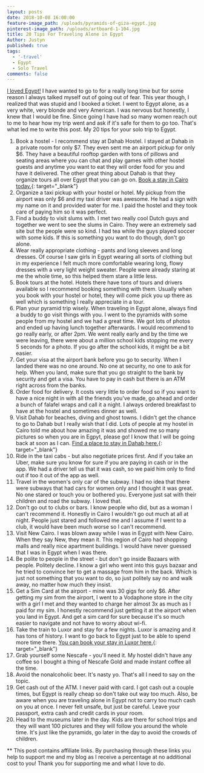 ```yaml
---
layout: posts
date: 2018-10-08 16:00:00
feature-image_path: /uploads/pyramids-of-giza-egypt.jpg
pinterest-image_path: /uploads/artboard-1-104.jpg
title: 20 Tips For Traveling Alone in Egypt
Author: Justyn
published: true
tags:
  - '-travel'
  - Egypt
  - Solo Travel
comments: false
---
```


[I loved Egypt!](/10-things-i-loved-about-egypt/)&nbsp;I have wanted to go to for a really long time but for some reason I always talked myself out of going out of fear. This year though, I realized that was stupid and I booked a ticket. I went to Egypt alone, as a very white, very blonde and very American. I was nervous but honestly, I knew that I would be fine. Since going I have had so many women reach out to me to hear how my trip went and ask if it's safe for them to go too. That's what led me to write this post. My 20 tips for your solo trip to Egypt.&nbsp;

1. Book a hostel - I recommend stay at Dahab Hostel. I stayed at Dahab in a private room for only $7. They even sent me an airport pickup for only $6. They have a beautiful rooftop garden with tons of pillows and seating areas where you can chat and play games with other hostel guests and anytime you want to eat they will order food for you and have it delivered. The other great thing about Dahab is that they organize tours all over Egypt that you can go on. [Book a stay in Cairo today.](https://www.booking.com/city/eg/cairo.en.html?aid=1624497&amp;no_rooms=1&amp;group_adults=1){: target="_blank"}
2. Organize a taxi pickup with your hostel or hotel. My pickup from the airport was only $6 and my taxi driver was awesome. He had a sign with my name on it and provided water for me. I paid the hostel and they took care of paying him so it was perfect.&nbsp;
3. Find a buddy to visit slums with. I met two really cool Dutch guys and together we went to see the slums in Cairo. They were an extremely sad site but the people were so kind. I had tea while the guys played soccer with some kids. If this is something you want to do though, don't go alone.&nbsp;
4. Wear really appropriate clothing - pants and long sleeves and long dresses. Of course I saw girls in Egypt wearing all sorts of clothing but in my experience I felt much more comfortable wearing long, flowy dresses with a very light weight sweater. People were already staring at me the whole time, so this helped them stare a little less.&nbsp;
5. Book tours at the hotel. Hotels there have tons of tours and drivers available so I recommend booking something with them. Usually when you book with your hostel or hotel, they will come pick you up there as well which is something I really appreciate in a tour.&nbsp;
6. Plan your pyramid trip wisely. When traveling in Egypt alone, always find a buddy to go visit things with you. I went to the pyramids with some people from my hostel and we had a great time. We got lots of photos and ended up having lunch together afterwards. I would recommend to go really early, or after 2pm. We went really early and by the time we were leaving, there were about a million school kids stopping me every 5 seconds for a photo. If you go after the school kids, it might be a bit easier.&nbsp;
7. Get your visa at the airport bank before you go to security. When I landed there was no one around. No one at security, no one to ask for help. When you land, make sure that you go straight to the bank by security and get a visa. You have to pay in cash but there is an ATM right across from the banks. &nbsp;
8. Order food for delivery. It costs very little to order food so if you want to have a nice night in with all the friends you've made, go ahead and order a bunch of falafel wraps and call it a night. I always ordered breakfast to have at the hostel and sometimes dinner as well.&nbsp;
9. Visit Dahab for beaches, diving and ghost towns. I didn't get the chance to go to Dahab but I really wish that I did. Lots of people at my hostel in Cairo told me about how amazing it was and showed me so many pictures so when you are in Egpyt, please go! I know that I will be going back at soon as I can. [Find a place to stay in Dahab here.](https://www.booking.com/city/eg/dhahab.en.html?aid=1624497&amp;no_rooms=1&amp;group_adults=1){: target="_blank"}
10. Ride in the taxi cabs - but also negotiate prices first. And if you take an Uber, make sure you know for sure if you are paying in cash or in the app. We had a driver tell us that it was cash, so we paid him only to find out if too it out of the app as well.&nbsp;
11. Travel in the women's only car of the subway. I had no idea that there were subways that had cars for women only and I thought it was great. No one stared or touch you or bothered you. Everyone just sat with their children and road the subway. I loved that.&nbsp;
12. Don't go out to clubs or bars. I know people who did, but as a woman I can't recommend it. Honestly in Cairo I wouldn't go out much at all at night. People just stared and followed me and I assume if I went to a club, it would have been much worse so I can't recommend.&nbsp;
13. Visit New Cairo. I was blown away while I was in Egypt with New Cairo. When they say New, they mean it. This region of Cairo had shopping malls and really nice apartment buildings. I would have never guessed that I was in Egypt when I was there.&nbsp;
14. Be polite to people in the street - but don't go inside Bazaars with people. Politely decline. I know a girl who went into this guys bazaar and he tried to convince her to get a massage from him in the back. Which is just not something that you want to do, so just politely say no and walk away, no matter how much they insist.&nbsp;
15. Get a Sim Card at the airport - mine was 30 gigs for only $6. After getting my sim from the airport, I went to a Vodaphone store in the city with a girl I met and they wanted to charge her almost 3x as much as I paid for my sim. I honestly recommend just getting it at the airport when you land in Egypt. And get a sim card for sure because it's so much easier to navigate and not have to worry about wi-fi.
16. Take the train to Luxor and stay for a few nights. Luxor is amazing and it has tons of history. I want to go back to Egypt just to be able to spend more time there.&nbsp;[You can book your stay in Luxor here.](https://www.booking.com/city/eg/luxor.en.html?aid=1624497&amp;no_rooms=1&amp;group_adults=1){: target="_blank"}&nbsp;
17. Grab yourself some Nescafe - you'll need it. My hostel didn't have any coffee so I bought a thing of Nescafe Gold and made instant coffee all the time.&nbsp;
18. Avoid the nonalcoholic beer. It's nasty yo. That's all I need to say on the topic.
19. Get cash out of the ATM. I never paid with card. I got cash out a couple times, but Egypt is really cheap so don't take out way too much. Also, be aware when you are traveling alone in Egypt not to carry too much cash on you at once. I never felt unsafe, but just be careful. Leave your passport, extra cash and credit cards in your room.&nbsp;
20. Head to the museums later in the day. Kids are there for school trips and they will want 100 pictures and they will follow you around the whole time. It's just like the pyramids, go later in the day to avoid the crowds of children.

\*\* This post contains affiliate links. By purchasing through these links you help to support me and my blog as I receive a percentage at no additional cost to you! Thank you for supporting me and what I love to do.&nbsp;&nbsp;